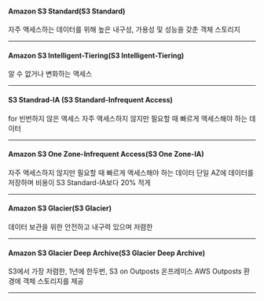 #### Amazon S3 Standard(S3 Standard)

자주 액세스하는 데이터를 위해 높은 내구성, 가용성 및 성능을 갖춘 객체 스토리지

---

#### Amazon S3 Intelligent-Tiering(S3 Intelligent-Tiering) 

알 수 없거나 변화하는 액세스

---

#### S3 Standrad-IA (S3 Standard-Infrequent Access)  

for 빈번하지 않은 액세스 자주 액세스하지 않지만 필요할 때 빠르게 액세스해야 하는 데이터

---

#### Amazon S3 One Zone-Infrequent Access(S3 One Zone-IA) 

자주 액세스하지 않지만 필요할 때 빠르게 액세스해야 하는 데이터 단일 AZ에 데이터를 저장하며 비용이 S3 Standard-IA보다 20% 적게

---

#### Amazon S3 Glacier(S3 Glacier) 

데이터 보관을 위한 안전하고 내구력 있으며 저렴한 

---

#### Amazon S3 Glacier Deep Archive(S3 Glacier Deep Archive)  

S3에서 가장 저렴한, 1년에 한두번, S3 on Outposts 온프레미스 AWS Outposts 환경에 객체 스토리지를 제공

---